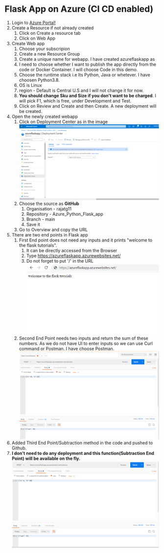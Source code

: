 # Flask App on Azure (CI CD enabled)

1. Login to [Azure Portal!](https://portal.azure.com/) 
2. Create a Resource if not already created 
    1.  Click on Create a resource tab
    2.  Click on Web App
3. Create Web app
    1.  Choose your subscripion
    2.  Create a new Resource Group
    3.  Create a unique name for webapp. I have created azureflaskapp as 
    4.  I need to choose whether I want to publish the app directly from the code or Docker Container. I will choose Code in this demo.
    5.  Choose the runtime stack i.e Its Python, Java or whetever. I have choosen Python3.8.
    6.  OS is Linux
    7.  region - Default is Central U.S and I will not change it for now.
    8.  **You should change Sku and Size if you don't want to be charged**. I will pick F1, which is free, under Development and Test.
    9.  Click on Review  and Create and then Create. A new deployment will be created.
4.  Open the newly created webapp
    1.  Click on Deployment Center as in the image
        ![Deployment Center](deployment_center.png)  
    2.  Choose the source as **GitHub**
        1.  Organisation - rajatg11
        2.  Repository  - Azure_Python_Flask_app
        3.  Branch - main
        4.  Save it
    3.  Go to Overview and copy the URL
5.  There are two end points in Flask app
    1.  First End point does not need any inputs and it prints "welcome to the flask tutorials".
        1.  It can be directly accessed from the Browser
        2.  Type https://azureflaskapp.azurewebsites.net/  
        3.  Do not forget to put '/' in the URL
            ![First End Point](Default_End_Point.png)  
    3.  Second End Point needs two inputs and return the sum of these numbers. As we do not have UI to enter inputs so we can use Curl command or Postman. I have choose Postman.
            ![Second End Point Add](second_end_point_image.png)  
6.  Added Third End Point/Subtraction method in the code and pushed to Github.
7.  **I don't need to do any deployment and this function(Subtraction End Point) will be available on the fly.**
            ![Third End Point Subtraction](third_end_point_image.png) 
        
